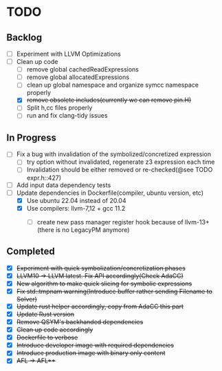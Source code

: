 # TODO

## Backlog

- [ ] Experiment with LLVM Optimizations
- [ ] Clean up code
    - [ ] remove global cachedReadExpressions
    - [ ] remove global allocatedExpressions
    - [ ] clean up global namespace and organize symcc namespace properly
    - [X] ~~remove obsolete includes(currently we can remove pin.H)~~
    - [ ] Split h,cc files properly
    - [ ] run and fix clang-tidy issues

## In Progress

- [ ] Fix a bug with invalidation of the symbolized/concretized expression
    - [ ] try option without invalidated, regenerate z3 expression each time
    - [ ] Invalidation should be either removed or re-checked(@see TODO expr.h::427)
- [ ] Add input data dependency tests
- [ ] Update dependencies in Dockerfile(compiler, 
ubuntu version, etc)
    - [X] Use ubuntu 22.04 instead of 20.04
    - [X] Use compilers: llvm-7,12 + gcc 11.2
        - [ ] create new pass manager register hook because of llvm-13+(there is no LegacyPM anymore) 


## Completed
- [X] ~~Experiment with quick symbolization/concretization phases~~
- [X] ~~LLVM10 -> LLVM latest. Fix API accordingly(Check AdaCC)~~
- [X] ~~New algorithm to make quick slicing for symbolic expressions~~
- [X] ~~Fix std::tmpnam warning(Introduce buffer rather sending Filename to Solver)~~
- [X] ~~Update rust helper accordingly, copy from AdaCC this part~~
- [x] ~~Update Rust version~~
- [x] ~~Remove QSYM's backhanded dependencies~~
- [x] ~~Clean up code accordingly~~
- [x] ~~Dockerfile to verbose~~
- [x] ~~Introduce developer image with required dependencies~~
- [x] ~~Introduce production image with binary only content~~
- [X] ~~AFL -> AFL++~~